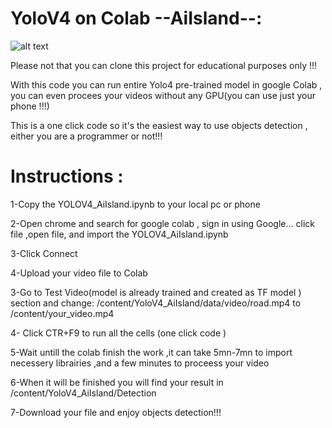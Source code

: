 # YoloV4 on Colab --AiIsland--:

![alt text](https://cdn.analyticsvidhya.com/wp-content/uploads/2018/12/Screenshot-from-2018-11-29-13-03-17.png)

Please not that you can clone this project for educational purposes only !!!

With this code you can run entire Yolo4 pre-trained model in google Colab , you can even procees your videos without any GPU(you can use just your phone !!!)

This is a one click code so it's the easiest way to use objects detection , either you are a programmer or not!!!
# Instructions :
1-Copy the YOLOV4_AiIsland.ipynb to your local pc or phone

2-Open chrome and search for google colab , sign in using Google... click file ,open file, and import the YOLOV4_AiIsland.ipynb

3-Click Connect

4-Upload your video file to Colab 

3-Go to Test Video(model is already trained and created as TF model ) section and change:
   /content/YoloV4_AiIsland/data/video/road.mp4 to /content/your_video.mp4
   
4- Click CTR+F9 to run all the cells (one click code )

5-Wait untill the colab finish the work ,it can take 5mn-7mn to import necessery librairies ,and a few minutes to proceess your video

6-When it will be finished you will find your result in /content/YoloV4_AiIsland/Detection

7-Download your file and enjoy objects detection!!!
